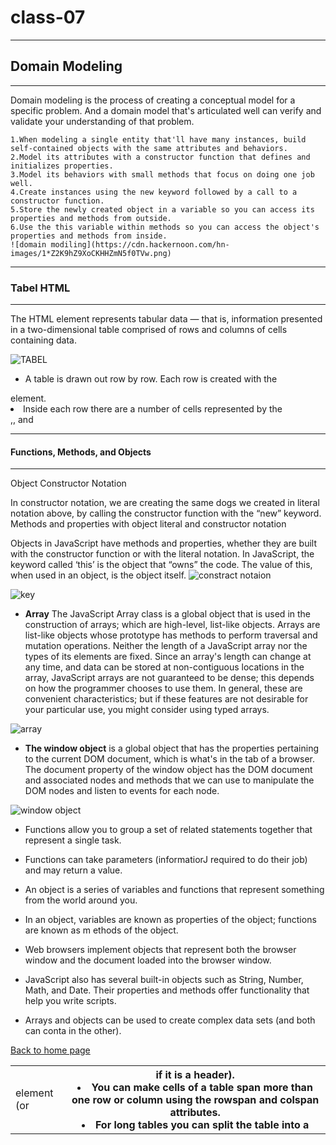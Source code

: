 # **class-07**
________________

## Domain Modeling
________________
Domain modeling is the process of creating a conceptual model for a specific problem. And a domain model that's articulated well can verify and validate your understanding of that problem.

    1.When modeling a single entity that'll have many instances, build self-contained objects with the same attributes and behaviors.
    2.Model its attributes with a constructor function that defines and initializes properties.
    3.Model its behaviors with small methods that focus on doing one job well.
    4.Create instances using the new keyword followed by a call to a constructor function.
    5.Store the newly created object in a variable so you can access its properties and methods from outside.
    6.Use the this variable within methods so you can access the object's properties and methods from inside.
    ![domain modiling](https://cdn.hackernoon.com/hn-images/1*Z2K9hZ9XoCKHHZmN5f0TVw.png)


__________
### **Tabel HTML**
______
The <table> HTML element represents tabular data — that is, information presented in a two-dimensional table comprised of rows and columns of cells containing data.

 ![TABEL](https://slideplayer.com/slide/8112486/25/images/3/HTML%3A+Table+Tag+Attributes.jpg)

 - A table is drawn out row by row. Each row is created 
with the <tr> element.
 - Inside each row there are a number of cells 
represented by the <td> element (or <th> if it is a 
header).
 - You can make cells of a table span more than one row 
or column using the rowspan and colspan attributes.
 - For long tables you can split the table into a <thead>, 
<tbody>, and <tfoot>

________________
#### **Functions, Methods, and Objects**
_________

Object Constructor Notation

In constructor notation, we are creating the same dogs we created in literal notation above, by calling the constructor function with the “new” keyword.
Methods and properties with object literal and constructor notation

Objects in JavaScript have methods and properties, whether they are built with the constructor function or with the literal notation. In JavaScript, the keyword called ‘this’ is the object that “owns” the code. The value of this, when used in an object, is the object itself.
![constract notaion](https://miro.medium.com/max/1838/1*AlFcybVX3m9yXz01LcWa_A.png)


![key](https://www.bookofnetwork.com/images/javascript-images/JS_Slide-156_03Mar17_1117.png)


* **Array**
The JavaScript Array class is a global object that is used in the construction of arrays; which are high-level, list-like objects.
Arrays are list-like objects whose prototype has methods to perform traversal and mutation operations. Neither the length of a JavaScript array nor the types of its elements are fixed. Since an array's length can change at any time, and data can be stored at non-contiguous locations in the array, JavaScript arrays are not guaranteed to be dense; this depends on how the programmer chooses to use them. In general, these are convenient characteristics; but if these features are not desirable for your particular use, you might consider using typed arrays.

![array](https://miro.medium.com/max/1130/1*wc0QOYZUVvabyZYVfdzvTQ.png)


* **The window object** is a global object that has the properties pertaining to the current DOM document, which is what's in the tab of a browser. The document property of the window object has the DOM document and associated nodes and methods that we can use to manipulate the DOM nodes and listen to events for each node.

![window object](https://user-images.githubusercontent.com/33088990/32959020-eb853f2c-cbc8-11e7-8184-d5c9f4af8579.png)



* Functions allow you to group a set of related statements together that represent a single task. 


* Functions can take parameters (informatiorJ required to do their job) and may return a value. 


* An object is a series of variables and functions that represent something from the world around you. 


* In an object, variables are known as properties of the object; functions are known as m
ethods of the object. 

* Web browsers implement objects that represent both the browser window and the document loaded into the browser window. 


* JavaScript also has several built-in objects such as String, Number, Math, and Date. Their properties and methods offer functionality that help you write scripts. 


* Arrays and objects can be used to create complex data sets (and both can conta in the other).





 [Back to home page](https://rahafalbakkar.github.io/Code-201-Reading-Notes/)
